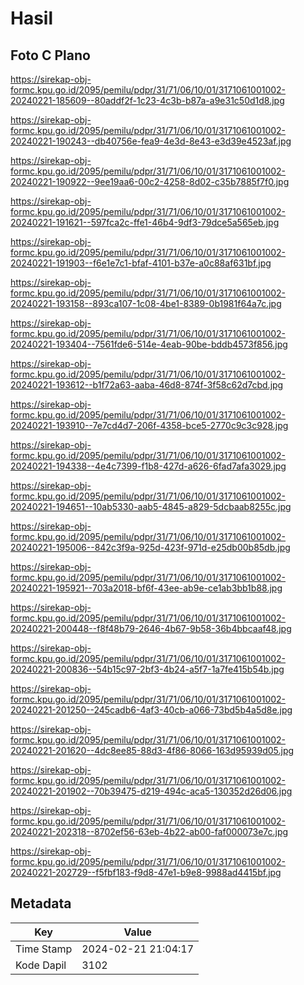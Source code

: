 # Hasil

## Foto C Plano

https://sirekap-obj-formc.kpu.go.id/2095/pemilu/pdpr/31/71/06/10/01/3171061001002-20240221-185609--80addf2f-1c23-4c3b-b87a-a9e31c50d1d8.jpg

https://sirekap-obj-formc.kpu.go.id/2095/pemilu/pdpr/31/71/06/10/01/3171061001002-20240221-190243--db40756e-fea9-4e3d-8e43-e3d39e4523af.jpg

https://sirekap-obj-formc.kpu.go.id/2095/pemilu/pdpr/31/71/06/10/01/3171061001002-20240221-190922--9ee19aa6-00c2-4258-8d02-c35b7885f7f0.jpg

https://sirekap-obj-formc.kpu.go.id/2095/pemilu/pdpr/31/71/06/10/01/3171061001002-20240221-191621--597fca2c-ffe1-46b4-9df3-79dce5a565eb.jpg

https://sirekap-obj-formc.kpu.go.id/2095/pemilu/pdpr/31/71/06/10/01/3171061001002-20240221-191903--f6e1e7c1-bfaf-4101-b37e-a0c88af631bf.jpg

https://sirekap-obj-formc.kpu.go.id/2095/pemilu/pdpr/31/71/06/10/01/3171061001002-20240221-193158--893ca107-1c08-4be1-8389-0b1981f64a7c.jpg

https://sirekap-obj-formc.kpu.go.id/2095/pemilu/pdpr/31/71/06/10/01/3171061001002-20240221-193404--7561fde6-514e-4eab-90be-bddb4573f856.jpg

https://sirekap-obj-formc.kpu.go.id/2095/pemilu/pdpr/31/71/06/10/01/3171061001002-20240221-193612--b1f72a63-aaba-46d8-874f-3f58c62d7cbd.jpg

https://sirekap-obj-formc.kpu.go.id/2095/pemilu/pdpr/31/71/06/10/01/3171061001002-20240221-193910--7e7cd4d7-206f-4358-bce5-2770c9c3c928.jpg

https://sirekap-obj-formc.kpu.go.id/2095/pemilu/pdpr/31/71/06/10/01/3171061001002-20240221-194338--4e4c7399-f1b8-427d-a626-6fad7afa3029.jpg

https://sirekap-obj-formc.kpu.go.id/2095/pemilu/pdpr/31/71/06/10/01/3171061001002-20240221-194651--10ab5330-aab5-4845-a829-5dcbaab8255c.jpg

https://sirekap-obj-formc.kpu.go.id/2095/pemilu/pdpr/31/71/06/10/01/3171061001002-20240221-195006--842c3f9a-925d-423f-971d-e25db00b85db.jpg

https://sirekap-obj-formc.kpu.go.id/2095/pemilu/pdpr/31/71/06/10/01/3171061001002-20240221-195921--703a2018-bf6f-43ee-ab9e-ce1ab3bb1b88.jpg

https://sirekap-obj-formc.kpu.go.id/2095/pemilu/pdpr/31/71/06/10/01/3171061001002-20240221-200448--f8f48b79-2646-4b67-9b58-36b4bbcaaf48.jpg

https://sirekap-obj-formc.kpu.go.id/2095/pemilu/pdpr/31/71/06/10/01/3171061001002-20240221-200836--54b15c97-2bf3-4b24-a5f7-1a7fe415b54b.jpg

https://sirekap-obj-formc.kpu.go.id/2095/pemilu/pdpr/31/71/06/10/01/3171061001002-20240221-201250--245cadb6-4af3-40cb-a066-73bd5b4a5d8e.jpg

https://sirekap-obj-formc.kpu.go.id/2095/pemilu/pdpr/31/71/06/10/01/3171061001002-20240221-201620--4dc8ee85-88d3-4f86-8066-163d95939d05.jpg

https://sirekap-obj-formc.kpu.go.id/2095/pemilu/pdpr/31/71/06/10/01/3171061001002-20240221-201902--70b39475-d219-494c-aca5-130352d26d06.jpg

https://sirekap-obj-formc.kpu.go.id/2095/pemilu/pdpr/31/71/06/10/01/3171061001002-20240221-202318--8702ef56-63eb-4b22-ab00-faf000073e7c.jpg

https://sirekap-obj-formc.kpu.go.id/2095/pemilu/pdpr/31/71/06/10/01/3171061001002-20240221-202729--f5fbf183-f9d8-47e1-b9e8-9988ad4415bf.jpg


## Metadata

| Key        | Value               |
| ---------- | ------------------- |
| Time Stamp | 2024-02-21 21:04:17 |
| Kode Dapil | 3102                |



